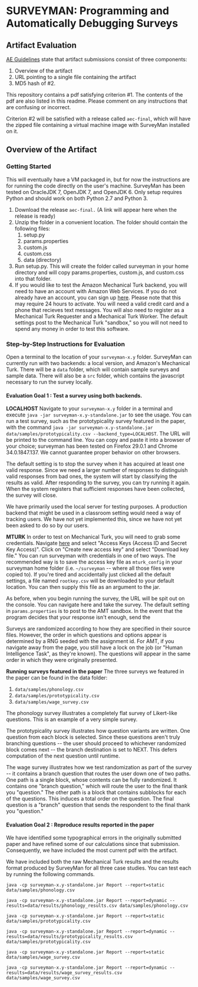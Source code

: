 # SURVEYMAN: Programming and Automatically Debugging Surveys

## Artifact Evaluation

[AE Guidelines](http://2014.splashcon.org/track/splash2014-artifacts) state that artifact submissions consist of three components:

1. Overview of the artifact
2. URL pointing to a single file containing the artifact
3. MD5 hash of #2.

This repository contains a pdf satisfying criterion #1. The contents of the pdf are also listed in this readme. Please comment on any instructions that are confusing or incorrect. 

Criterion #2 will be satisfied with a release called `aec-final`, which will have the zipped file containing a virtual machine image with SurveyMan installed on it.

## Overview of the Artifact

### Getting Started
This will eventually have a VM packaged in, but for now the instructions are for running the code directly on the user's machine. SurveyMan has been tested on OracleJDK 7, OpenJDK 7, and OpenJDK 6. Only setup requires Python and should work on both Python 2.7 and Python 3.

1. Download the release `aec-final.` (A link will appear here when the release is ready)
2. Unzip the folder in a convenient location. The folder should contain the following files:
    1. setup.py
    2. params.properties
    3. custom.js
    4. custom.css
    5. data (directory)
3. Run setup.py. This will create the folder called surveyman in your home directory and will copy params.properties, custom.js, and custom.css into that folder.
4. If you would like to test the Amazon Mechanical Turk backend, you will need to have an account with Amazon Web Services. If you do not already have an account, you can sign up [here](http://aws.amazon.com/). Please note that this may require 24 hours to activate. You will need a valid credit card and a phone that recieves text messages. You will also need to register as a Mechanical Turk Requester and a Mechanical Turk Worker. The default settings post to the Mechanical Turk "sandbox," so you will not need to spend any money in order to test this software.

### Step-by-Step Instructions for Evaluation
Open a terminal to the location of your `surveyman-x.y` folder. SurveyMan can currently run with two backends: a local version, and Amazon's Mechanical Turk. There will be a `data` folder, which will contain sample surveys and sample data. There will also be a `src` folder, which contains the javascript necessary to run the survey locally.

#### Evaluation Goal 1 : Test a survey using both backends.

__LOCALHOST__
Navigate to your `surveyman-x.y` folder in a terminal and execute `java -jar surveyman-x.y-standalone.jar` to see the usage. You can run a test survey, such as the prototypicality survey featured in the paper, with the command `java -jar surveyman-x.y-standalone.jar data/samples/prototypicality.csv --backend_type=LOCALHOST`. The URL will be printed to the command line. You can copy and paste it into a browser of your choice; surveyman has been tested on Firefox 29.0.1 and Chrome 34.0.1847.137. We cannot guarantee proper behavior on other browsers.

The default setting is to stop the survey when it has acquired at least one valid response. Since we need a larger number of responses to distinguish valid responses from bad ones, the system will start by classifying the results as valid. After responding to the survey, you can try running it again. When the system registers that sufficient responses have been collected, the survey will close.

We have primarily used the local server for testing purposes. A production backend that might be used in a classroom setting would need a way of tracking users. We have not yet implemented this, since we have not yet been asked to do so by our users.

__MTURK__
In order to test on Mechanical Turk, you will need to grab some credentials. Navigate [here](https://console.aws.amazon.com/iam/home?#security_credential) and select "Access Keys (Access ID and Secret Key Access)". Click on "Create new access key" and select "Download key file." You can run surveyman with credentials in one of two ways. The recommended way is to save the access key file as `mturk_config` in your surveyman home folder (i.e. `~/surveyman` -- where all those files were copied to). If you're tired and accidentally just clicked all the default settings, a file named `rootkey.csv` will be downloaded to your default location. You can then supply this file as an argument to the jar. 

As before, when you begin running the survey, the URL will be spit out on the console. You can navigate here and take the survey. The default setting in `params.properties` is to post to the AMT sandbox. In the event that the program decides that your response isn't enough, send the  


Surveys are randomized according to how they are specified in their source files. However, the order in which questions and options appear is determined by a RNG seeded with the assignment id. For AMT, if you navigate away from the page, you still have a lock on the job (or "Human Intelligence Task", as they're known). The questions will appear in the same order in which they were originally presented. 

__Running surveys featured in the paper__
The three surveys we featured in the paper can be found in the data folder:
1. `data/samples/phonology.csv`
2. `data/samples/prototypicality.csv`
3. `data/samples/wage_survey.csv`

The phonology survey illustrates a completely flat survey of Likert-like questions. This is an example of a very simple survey.

The prototypicality survey illustrates how question variants are written. One question from each block is selected. Since these questions aren't truly branching questions -- the user should proceed to whichever randomized block comes next -- the branch destination is set to NEXT. This defers computation of the next question until runtime.

The wage survey illustrates how we test randomization as part of the survey -- it contains a branch question that routes the user down one of two paths. One path is a single block, whose contents can be fully randomized. It contains one "branch question," which will route the user to the final thank you "question." The other path is a block that contains subblocks for each of the questions. This induces a total order on the question. The final question is a "branch" question that sends the respondent to the final thank you "question."

#### Evaluation Goal 2 : Reproduce results reported in the paper

We have identified some typographical errors in the originally submitted paper and have refined some of our calculations since that submission. Consequently, we have included the most current pdf with the artifact. 

We have included both the raw Mechanical Turk results and the results format produced by SurveyMan for all three case studies. You can test each by running the following commands.

`java -cp surveyman-x.y-standalone.jar Report --report=static data/samples/phonology.csv`

`java -cp surveyman-x.y-standalone.jar Report --report=dynamic --results=data/results/phonology_results.csv data/samples/phonology.csv`

`java -cp surveyman-x.y-standalone.jar Report --report=static data/samples/prototypicality.csv`

`java -cp surveyman-x.y-standalone.jar Report --report=dynamic --results=data/results/prototypicality_results.csv data/samples/prototypicality.csv`

`java -cp surveyman-x.y-standalone.jar Report --report=static data/samples/wage_survey.csv`

`java -cp surveyman-x.y-standalone.jar Report --report=dynamic --results=data/results/wage_survey_results.csv data/samples/wage_survey.csv`

